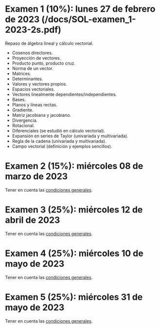 # Examen 1 (10%): lunes 27 de febrero de 2023 (/docs/SOL-examen_1-2023-2s.pdf)

Repaso de álgebra lineal y cálculo vectorial.
- Cosenos directores.
- Proyección de vectores.
- Producto punto, producto cruz.
- Norma de un vector.
- Matrices.
- Determinantes.
- Valores y vectores propios.
- Espacios vectoriales.
- Vectores linealmente dependientes/independientes.
- Bases.
- Planos y líneas rectas.
- Gradiente.
- Matriz jacobiana y jacobiano.
- Divergencia.
- Rotacional.
- Diferenciales (se estudió en cálculo vectorial).
- Expansión en series de Taylor (univariada y multivariada).
- Regla de la cadena (univariada y multivariada).
- Campo vectorial (definición y ejemplos sencillos).

# Examen 2 (15%): miércoles 08 de marzo de 2023
Tener en cuenta las [condiciones generales](/docs/cronograma_2023-1s.md#sobre-la-evaluación).

# Examen 3 (25%): miércoles 12 de abril de 2023
Tener en cuenta las [condiciones generales](/docs/cronograma_2023-1s.md#sobre-la-evaluación).

# Examen 4 (25%): miércoles 10 de mayo de 2023
Tener en cuenta las [condiciones generales](/docs/cronograma_2023-1s.md#sobre-la-evaluación).

# Examen 5 (25%): miércoles 31 de mayo de 2023
Tener en cuenta las [condiciones generales](/docs/cronograma_2023-1s.md#sobre-la-evaluación).
